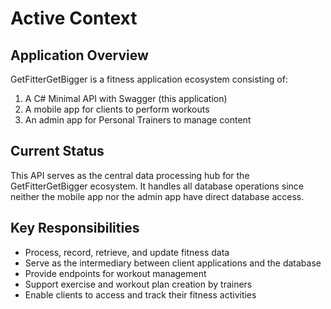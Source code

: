 # Active Context

## Application Overview
GetFitterGetBigger is a fitness application ecosystem consisting of:
1. A C# Minimal API with Swagger (this application)
2. A mobile app for clients to perform workouts
3. An admin app for Personal Trainers to manage content

## Current Status
This API serves as the central data processing hub for the GetFitterGetBigger ecosystem. It handles all database operations since neither the mobile app nor the admin app have direct database access.

## Key Responsibilities
- Process, record, retrieve, and update fitness data
- Serve as the intermediary between client applications and the database
- Provide endpoints for workout management
- Support exercise and workout plan creation by trainers
- Enable clients to access and track their fitness activities
